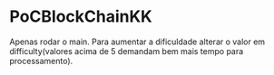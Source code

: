 # PoCBlockChainKK

Apenas rodar o main.
Para aumentar a dificuldade alterar o valor em difficulty(valores acima de 5 demandam bem mais tempo para processamento).

